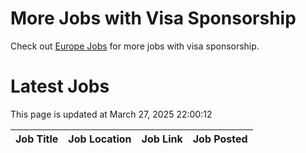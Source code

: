 # More Jobs with Visa Sponsorship

Check out [Europe Jobs](https://github.com/sureshparimi/europejobs#latest-jobs) for more jobs with visa sponsorship.

# Latest Jobs

This page is updated at March 27, 2025 22:00:12

| Job Title | Job Location | Job Link | Job Posted |
| --- | --- | --- | --- |
